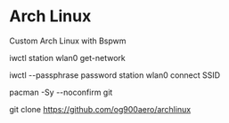 # Arch Linux
Custom Arch Linux with Bspwm

iwctl station wlan0 get-network

iwctl --passphrase password station wlan0 connect SSID

pacman -Sy --noconfirm git

git clone https://github.com/og900aero/archlinux
